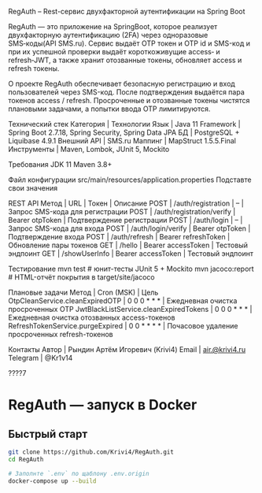 RegAuth – Rest-сервис двухфакторной аутентификации на Spring Boot

RegAuth — это приложение на SpringBoot, которое реализует двухфакторную аутентификацию (2FA) через одноразовые SMS‑коды(API SMS.ru). 
Сервис выдаёт OTP токен и OTP id и SMS-код и при их успешной проверки выдаёт короткоживущие access‑ и refresh‑JWT,
а также хранит отозванные токены, обновляет access и refresh токены.


О проекте
RegAuth обеспечивает безопасную регистрацию и вход пользователей через SMS-код. 
После подтверждения выдаётся пара токенов access / refresh. 
Просроченные и отозванные токены чистятся плановыми задачами, а попытки ввода OTP лимитируются.

Технический стек
Категория | Технологии
Язык      | Java 11
Framework | Spring Boot 2.7.18, Spring Security, Spring Data JPA
БД        | PostgreSQL + Liquibase 4.9.1
Внешний API | SMS.ru
Маппинг   | MapStruct 1.5.5.Final
Инструменты | Maven, Lombok, JUnit 5, Mockito

Требования
JDK 11
Maven 3.8+

Файл конфигурации
src/main/resources/application.properties
Подставте свои значения

REST API
Метод | URL | Токен | Описание
POST | /auth/registration | – | Запрос SMS-кода для регистрации
POST | /auth/registration/verify | Bearer otpToken | Подтверждение регистрации
POST | /auth/login | – | Запрос SMS-кода для входа
POST | /auth/login/verify | Bearer otpToken | Подтверждение входа
POST | /auth/refresh | Bearer refreshToken | Обновление пары токенов
GET  | /hello | Bearer accessToken | Тестовый эндпоинт
GET  | /showUserInfo | Bearer accessToken | Тестовый эндпоинт

Тестирование
mvn test          # юнит-тесты JUnit 5 + Mockito
mvn jacoco:report # HTML-отчёт покрытия в target/site/jacoco

Плановые задачи
Метод | Cron (MSK) | Цель
OtpCleanService.cleanExpiredOTP | 0 0 0 * * * | Ежедневная очистка просроченных OTP
JwtBlackListService.cleanExpiredTokens | 0 0 0 * * * | Ежедневная очистка отозванных access-токенов
RefreshTokenService.purgeExpired | 0 0 * * * * | Почасовое удаление просроченных refresh-токенов

Контакты
Автор | Рындин Артём Игоревич (Krivi4)
Email | air.@krivi4.ru
Telegram | @Kr1v14


????7
# RegAuth — запуск в Docker

## Быстрый старт

```bash
git clone https://github.com/Krivi4/RegAuth.git
cd RegAuth

# Заполнте `.env` по щаблону .env.origin
docker-compose up --build
